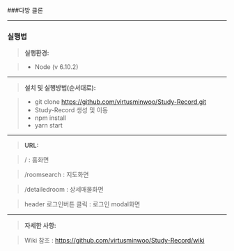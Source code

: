 ###다방 클론

----------

### 실행법

> **실행환경:**

> - Node (v 6.10.2)

----------

> **설치 및 실행방법(순서대로):**

> - git clone https://github.com/virtusminwoo/Study-Record.git
> - <i class="icon-folder-open"></i>Study-Record 생성 및 이동
> - npm install 
> - yarn start

----------
> **URL:**

> /
> : 	홈화면

> /roomsearch
>:   지도화면

>/detailedroom
>:   상세매물화면

>header  로그인버튼 클릭
>: 로그인 modal화면

----------
> **자세한 사항:**

> Wiki 참조
> : https://github.com/virtusminwoo/Study-Record/wiki